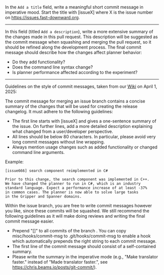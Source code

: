 In the `Add a title` field, write a meaningful short commit message in imperative mood. Start the title with [issueX] where X is the issue number on https://issues.fast-downward.org.

---

In this field (titled `Add a description`), write a more extensive summary of the changes made in this pull request. This description will be suggested as the commit message when squashing and merging the pull request, so it should be refined along the development process. The final commit message should describe how the changes affect planner behavior:
 - Do they add functionality?
 - Does the command line syntax change?
 - Is planner performance affected according to the experiment?

---

Guidelines on the style of commit messages, taken from our [Wiki](https://www.fast-downward.org/latest/for-developers/git/) on April 1, 2025:

The commit message for merging an issue branch contains a concise summary of the changes that will be used for creating the release changelog. It must adhere to the following guidelines:
 - The first line starts with [issueX] and gives a one-sentence summary of the issue. On further lines, add a more detailed description explaining what changed from a user/developer perspective.
 - All lines should be below 80 characters. In particular, please avoid very long commit messages without line wrapping.
 - Always mention usage changes such as added functionality or changed command line arguments.

Example:
```
[issue666] search component reimplemented in C#

Prior to this change, the search component was implemented in C++.
We have changed the planner to run in C#, which is an industry
standard language. Expect a performance increase of at least -37%
in common cases. The planner is now able to solve large tasks
in the Gripper and Spanner domains.
```

Within the issue branch, you are free to write commit messages however you like, since these commits will be squashed. We still recommend the following guidelines as it will make doing reviews and writing the final commit message easier.
 - Prepend "[<branch>]" to all commits of the branch <branch>. You can copy misc/hooks/commit-msg to .git/hooks/commit-msg to enable a hook which automatically prepends the right string to each commit message.
 - The first line of the commit message should consist of a self-contained summary.
 - Please write the summary in the imperative mode (e.g., "Make translator faster." instead of "Made translator faster.", see https://chris.beams.io/posts/git-commit/).
